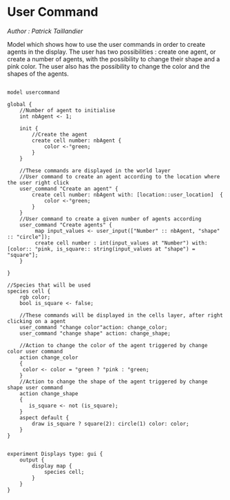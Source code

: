 [//]: # (keyword|operator_user_input)
[//]: # (keyword|statement_user_command)
[//]: # (keyword|constant_pink)
[//]: # (keyword|concept_UserInteraction)
# User Command


_Author : Patrick Taillandier_

Model which shows how to use the user commands in order to create agents in the display. The user has two possibilities : create one agent, or create a number of agents, with the possibility to change their shape and a pink color. The user also has the possibility to change the color and the shapes of the agents.


```

model usercommand

global {
	//Number of agent to initialise
	int nbAgent <- 1;
	
	init {
		//Create the agent
		create cell number: nbAgent {
			color <-°green;
		}
	}
	
	//These commands are displayed in the world layer
	//User command to create an agent according to the location where the user right click
	user_command "Create an agent" {
   		create cell number: nbAgent with: [location::user_location]  {
   			color <-°green;
   		} 
	}
	//User command to create a given number of agents according
	user_command "Create agents" {
		 map input_values <- user_input(["Number" :: nbAgent, "shape" :: "circle"]);
     	 create cell number : int(input_values at "Number") with: [color:: °pink, is_square:: string(input_values at "shape") = "square"];
	}
	
}

//Species that will be used
species cell {
	rgb color;	
	bool is_square <- false; 
	
	//These commands will be displayed in the cells layer, after right clicking on a agent
	user_command "change color"action: change_color;
	user_command "change shape" action: change_shape;
	
	//Action to change the color of the agent triggered by change color user command
	action change_color 
    {
     color <- color = °green ? °pink : °green;
    } 
	//Action to change the shape of the agent triggered by change shape user command
    action change_shape
    {
       is_square <- not (is_square);
    }
	aspect default {
		draw is_square ? square(2): circle(1) color: color;
	}
}


experiment Displays type: gui {
	output {
		display map { 
			species cell;
		}
	}
}
```
